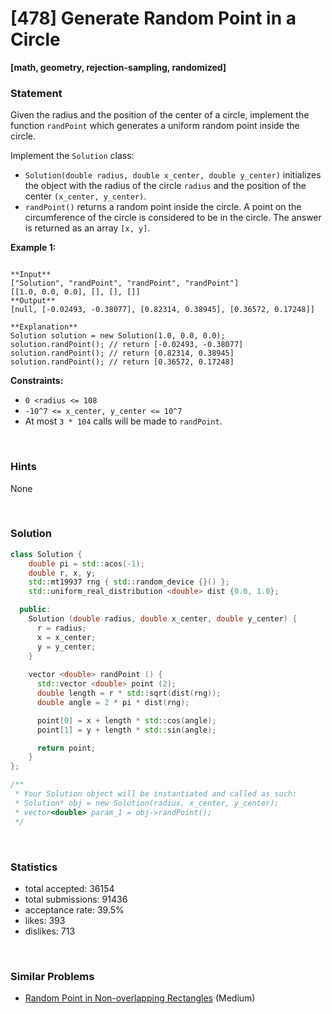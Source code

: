 # [478] Generate Random Point in a Circle

**[math, geometry, rejection-sampling, randomized]**

### Statement

Given the radius and the position of the center of a circle, implement the function `randPoint` which generates a uniform random point inside the circle.

Implement the `Solution` class:

* `Solution(double radius, double x_center, double y_center)` initializes the object with the radius of the circle `radius` and the position of the center `(x_center, y_center)`.
* `randPoint()` returns a random point inside the circle. A point on the circumference of the circle is considered to be in the circle. The answer is returned as an array `[x, y]`.


**Example 1:**

```

**Input**
["Solution", "randPoint", "randPoint", "randPoint"]
[[1.0, 0.0, 0.0], [], [], []]
**Output**
[null, [-0.02493, -0.38077], [0.82314, 0.38945], [0.36572, 0.17248]]

**Explanation**
Solution solution = new Solution(1.0, 0.0, 0.0);
solution.randPoint(); // return [-0.02493, -0.38077]
solution.randPoint(); // return [0.82314, 0.38945]
solution.randPoint(); // return [0.36572, 0.17248]

```

**Constraints:**
* `0 <radius <= 108`
* `-10^7 <= x_center, y_center <= 10^7`
* At most `3 * 104` calls will be made to `randPoint`.


<br>

### Hints

None

<br>

### Solution

```cpp
class Solution {
    double pi = std::acos(-1);
    double r, x, y;
    std::mt19937 rng { std::random_device {}() };
    std::uniform_real_distribution <double> dist {0.0, 1.0};

  public:
    Solution (double radius, double x_center, double y_center) {
      r = radius;
      x = x_center;
      y = y_center;
    }
    
    vector <double> randPoint () {
      std::vector <double> point (2);
      double length = r * std::sqrt(dist(rng));
      double angle = 2 * pi * dist(rng);

      point[0] = x + length * std::cos(angle);
      point[1] = y + length * std::sin(angle);

      return point;
    }
};

/**
 * Your Solution object will be instantiated and called as such:
 * Solution* obj = new Solution(radius, x_center, y_center);
 * vector<double> param_1 = obj->randPoint();
 */
```

<br>

### Statistics

- total accepted: 36154
- total submissions: 91436
- acceptance rate: 39.5%
- likes: 393
- dislikes: 713

<br>

### Similar Problems

- [Random Point in Non-overlapping Rectangles](https://leetcode.com/problems/random-point-in-non-overlapping-rectangles) (Medium)
